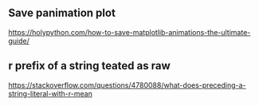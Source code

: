 ## Save panimation plot
https://holypython.com/how-to-save-matplotlib-animations-the-ultimate-guide/

## r prefix of a string teated as raw
https://stackoverflow.com/questions/4780088/what-does-preceding-a-string-literal-with-r-mean